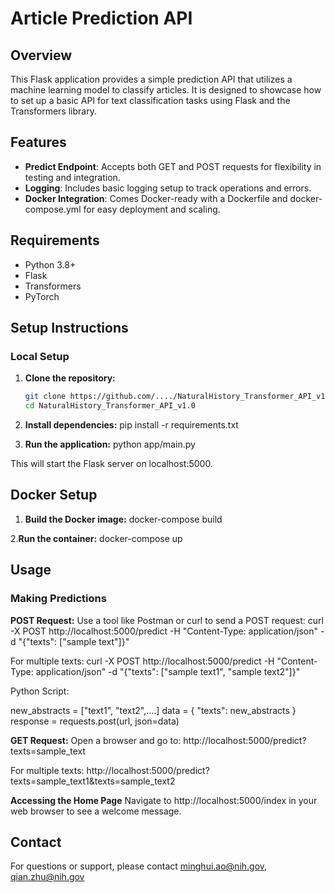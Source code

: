 # Article Prediction API

## Overview
This Flask application provides a simple prediction API that utilizes a machine learning model to classify articles. It is designed to showcase how to set up a basic API for text classification tasks using Flask and the Transformers library.

## Features
- **Predict Endpoint**: Accepts both GET and POST requests for flexibility in testing and integration.
- **Logging**: Includes basic logging setup to track operations and errors.
- **Docker Integration**: Comes Docker-ready with a Dockerfile and docker-compose.yml for easy deployment and scaling.

## Requirements
- Python 3.8+
- Flask
- Transformers
- PyTorch

## Setup Instructions

### Local Setup
1. **Clone the repository:**
   ```bash
   git clone https://github.com/..../NaturalHistory_Transformer_API_v1.0.git
   cd NaturalHistory_Transformer_API_v1.0

2. **Install dependencies:**
   pip install -r requirements.txt

3. **Run the application:**
   python app/main.py

This will start the Flask server on localhost:5000.

## Docker Setup

1. **Build the Docker image:**
docker-compose build

2.**Run the container:**
docker-compose up

## Usage

### Making Predictions

**POST Request:**
Use a tool like Postman or curl to send a POST request:
curl -X POST http://localhost:5000/predict -H "Content-Type: application/json" -d "{\"texts\": [\"sample text\"]}"

For multiple texts:
curl -X POST http://localhost:5000/predict -H "Content-Type: application/json" -d "{\"texts\": [\"sample text1\", \"sample text2\"]}"

Python Script:

new_abstracts = ["text1", "text2",....]
data = {
    "texts": new_abstracts
}
response = requests.post(url, json=data)



**GET Request:**
Open a browser and go to:
http://localhost:5000/predict?texts=sample_text

For multiple texts:
http://localhost:5000/predict?texts=sample_text1&texts=sample_text2

**Accessing the Home Page**
Navigate to http://localhost:5000/index in your web browser to see a welcome message.

## Contact
For questions or support, please contact minghui.ao@nih.gov, qian.zhu@nih.gov
